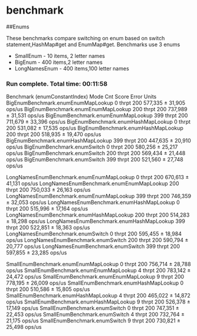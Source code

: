 # benchmark

##Enums

These benchmarks compare switching on enum based on switch statement,HashMap#get and EnumMap#get.
Benchmarks use 3 enums
* SmallEnum - 10 items, 2 letter names
* BigEnum - 400 items,2 letter names
* LongNamesEnum - 400 items,100 letter names


### Run complete. Total time: 00:11:58

Benchmark                                 (enumConstantIndex)   Mode  Cnt    Score    Error   Units
BigEnumBenchmark.enumEnumMapLookup                          0  thrpt  200  577,335 ± 31,905  ops/us
BigEnumBenchmark.enumEnumMapLookup                        200  thrpt  200  737,989 ± 31,531  ops/us
BigEnumBenchmark.enumEnumMapLookup                        399  thrpt  200  711,679 ± 33,396  ops/us
BigEnumBenchmark.enumHashMapLookup                          0  thrpt  200  531,082 ± 17,535  ops/us
BigEnumBenchmark.enumHashMapLookup                        200  thrpt  200  518,935 ± 19,470  ops/us
BigEnumBenchmark.enumHashMapLookup                        399  thrpt  200  447,635 ± 20,910  ops/us
BigEnumBenchmark.enumSwitch                                 0  thrpt  200  580,256 ± 25,217  ops/us
BigEnumBenchmark.enumSwitch                               200  thrpt  200  569,434 ± 21,448  ops/us
BigEnumBenchmark.enumSwitch                               399  thrpt  200  521,560 ± 27,748  ops/us

LongNamesEnumBenchmark.enumEnumMapLookup                    0  thrpt  200  670,613 ± 41,131  ops/us
LongNamesEnumBenchmark.enumEnumMapLookup                  200  thrpt  200  750,033 ± 26,163  ops/us
LongNamesEnumBenchmark.enumEnumMapLookup                  399  thrpt  200  746,359 ± 32,053  ops/us
LongNamesEnumBenchmark.enumHashMapLookup                    0  thrpt  200  515,996 ± 17,164  ops/us
LongNamesEnumBenchmark.enumHashMapLookup                  200  thrpt  200  514,283 ± 18,298  ops/us
LongNamesEnumBenchmark.enumHashMapLookup                  399  thrpt  200  522,851 ± 18,363  ops/us
LongNamesEnumBenchmark.enumSwitch                           0  thrpt  200  595,455 ± 18,984  ops/us
LongNamesEnumBenchmark.enumSwitch                         200  thrpt  200  590,794 ± 20,777  ops/us
LongNamesEnumBenchmark.enumSwitch                         399  thrpt  200  597,855 ± 23,285  ops/us

SmallEnumBenchmark.enumEnumMapLookup                        0  thrpt  200  756,714 ± 28,788  ops/us
SmallEnumBenchmark.enumEnumMapLookup                        4  thrpt  200  783,142 ± 24,472  ops/us
SmallEnumBenchmark.enumEnumMapLookup                        9  thrpt  200  778,195 ± 26,009  ops/us
SmallEnumBenchmark.enumHashMapLookup                        0  thrpt  200  510,586 ± 15,805  ops/us
SmallEnumBenchmark.enumHashMapLookup                        4  thrpt  200  465,022 ± 14,872  ops/us
SmallEnumBenchmark.enumHashMapLookup                        9  thrpt  200  526,378 ± 17,149  ops/us
SmallEnumBenchmark.enumSwitch                               0  thrpt  200  747,351 ± 22,453  ops/us
SmallEnumBenchmark.enumSwitch                               4  thrpt  200  732,764 ± 21,175  ops/us
SmallEnumBenchmark.enumSwitch                               9  thrpt  200  730,821 ± 25,498  ops/us

